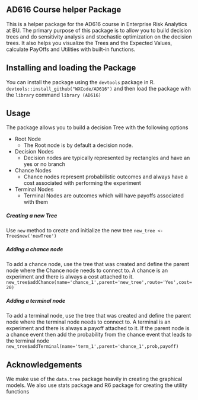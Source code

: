 ## AD616 Course helper Package
This is a helper package for the AD616 course in Enterprise Risk Analytics at BU. 
The primary purpose of this package is to allow you to build decision trees and do sensitivity analysis and stochastic optimization on the decision trees. It also helps you visualize the Trees and the Expected Values, calculate PayOffs and Utilities with built-in functions.

## Installing and loading the Package
You can install the package using the `devtools` package in R. 
`devtools::install_github("WXCode/AD616")`
and then load the package with the `library` command
`library (AD616)`

## Usage
The package allows you to build a decision Tree with the following options
- Root Node
    - The Root node is by default a decision node.
- Decision Nodes
    - Decision nodes are typically represented by rectangles and have an yes or no branch
- Chance Nodes
    - Chance nodes represent probabilistic outcomes and always have a cost associated with performing the experiment
- Terminal Nodes
    - Terminal Nodes are outcomes which will have payoffs associated with them

##### Creating a new Tree
Use `new` method to create and initialize the new tree
    `new_tree <- Tree$new('newTree')`
##### Adding a chance node
To add a chance node, use the tree that was created and define the parent node where the Chance node needs to connect to. A chance is an experiment and there is always a cost attached to it. 
    `new_tree$addChance(name='chance_1',parent='new_tree',route='Yes',cost=20)`
##### Adding a terminal node
To add a terminal node, use the tree that was created and define the parent node where the terminal node needs to connect to. A terminal is an experiment and there is always a payoff attached to it. If the parent node is a chance event then add the probability from the chance event that leads to the terminal node
    `new_tree$addTerminal(name='term_1',parent='chance_1',prob,payoff)`



## Acknowledgements
We make use of the `data.tree` package heavily in creating the graphical models. We also use stats package and R6 package for creating the utility functions
